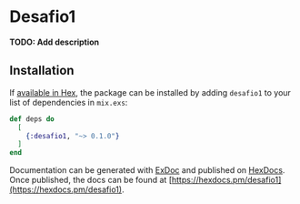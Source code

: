 # Desafio1

**TODO: Add description**

## Installation

If [available in Hex](https://hex.pm/docs/publish), the package can be installed
by adding `desafio1` to your list of dependencies in `mix.exs`:

```elixir
def deps do
  [
    {:desafio1, "~> 0.1.0"}
  ]
end
```

Documentation can be generated with [ExDoc](https://github.com/elixir-lang/ex_doc)
and published on [HexDocs](https://hexdocs.pm). Once published, the docs can
be found at [https://hexdocs.pm/desafio1](https://hexdocs.pm/desafio1).

